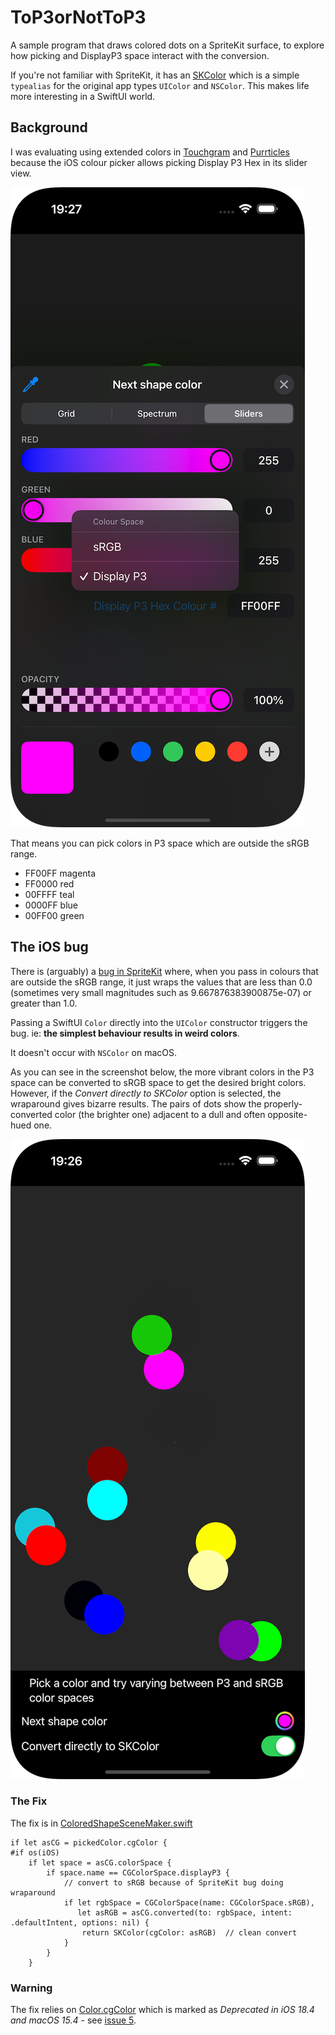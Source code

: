 # ToP3orNotToP3

A sample program that draws colored dots on a SpriteKit surface, to explore how picking and DisplayP3 space interact with the conversion.

If you're not familiar with SpriteKit, it has an [SKColor][a2] which is a simple `typealias` for the original app types `UIColor` and `NSColor`. This makes life more interesting in a SwiftUI world.


## Background
I was evaluating using extended colors in [Touchgram][tg] and [Purrticles][p1] because the iOS colour picker allows picking Display P3 Hex in its slider view.

![Screenshot showing the standard iOS color picker with the Colour Space menu, Display P3 checked.](img/PickingSpace.png "Picking colors in Display P3 space with the slider view")

That means you can pick colors in P3 space which are outside the sRGB range. 

- FF00FF magenta
- FF0000 red
- 00FFFF teal
- 0000FF blue
- 00FF00 green

## The iOS bug
There is (arguably) a [bug in SpriteKit][o1] where, when you pass in colours that are outside the sRGB range, it just wraps the values that are less than 0.0 (sometimes very small magnitudes such as 9.667876383900875e-07) or greater than 1.0.

Passing a SwiftUI `Color` directly into the `UIColor` constructor triggers the bug. ie: **the simplest behaviour results in weird colors**.

It doesn't occur with `NSColor` on macOS.

As you can see in the screenshot below, the more vibrant colors in the P3 space can be converted to sRGB space to get the desired bright colors. However, if the _Convert directly to SKColor_ option is selected, the wraparound gives bizarre results. The pairs of dots show the properly-converted color (the brighter one) adjacent to a dull and often opposite-hued one.


![Screenshot of app showing colored dots where the "Convert directly" option has resulted in colors that wrapped to look very different](img/PairedClipped.png "P3 space colors mapped directly vs with space conversion")

### The Fix 
The fix is in [ColoredShapeSceneMaker.swift][s1]

```
if let asCG = pickedColor.cgColor {
#if os(iOS)
    if let space = asCG.colorSpace {
        if space.name == CGColorSpace.displayP3 {
            // convert to sRGB because of SpriteKit bug doing wraparound
            if let rgbSpace = CGColorSpace(name: CGColorSpace.sRGB),
               let asRGB = asCG.converted(to: rgbSpace, intent: .defaultIntent, options: nil) {
                return SKColor(cgColor: asRGB)  // clean convert
            }
        }
    }
```

### Warning
The fix relies on [Color.cgColor][a1] which is marked as _Deprecated in iOS 18.4 and macOS 15.4_ - see [issue 5][gh1].

[a1]: https://developer.apple.com/documentation/swiftui/color/cgcolor
[a2]: https://developer.apple.com/documentation/spritekit/skcolor-swift.typealias
[tg]: https://www.touchgram.com
[gh1]: https://github.com/AndyDentFree/SpriteKittenly/issues/5
[o1]: http://www.openradar.me/31581040
[p1]: https://www.touchgram.com/purrticles
[s1]: ./ToP3orNotToP3/ColoredShapeSceneMaker.swift
[u1]: https://developer.apple.com/documentation/uikit/uicolor/getred(_:green:blue:alpha:)